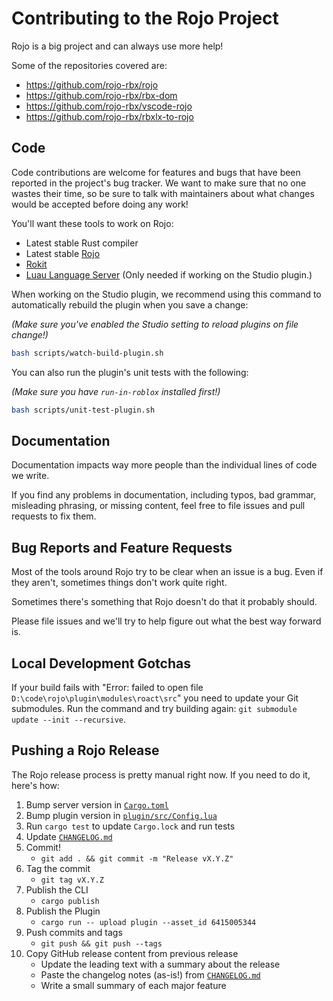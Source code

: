 # Contributing to the Rojo Project
Rojo is a big project and can always use more help!

Some of the repositories covered are:

* https://github.com/rojo-rbx/rojo
* https://github.com/rojo-rbx/rbx-dom
* https://github.com/rojo-rbx/vscode-rojo
* https://github.com/rojo-rbx/rbxlx-to-rojo

## Code
Code contributions are welcome for features and bugs that have been reported in the project's bug tracker. We want to make sure that no one wastes their time, so be sure to talk with maintainers about what changes would be accepted before doing any work!

You'll want these tools to work on Rojo:

* Latest stable Rust compiler
* Latest stable [Rojo](https://github.com/rojo-rbx/rojo)
* [Rokit](https://github.com/rojo-rbx/rokit)
* [Luau Language Server](https://github.com/JohnnyMorganz/luau-lsp) (Only needed if working on the Studio plugin.)

When working on the Studio plugin, we recommend using this command to automatically rebuild the plugin when you save a change:

*(Make sure you've enabled the Studio setting to reload plugins on file change!)*

```bash
bash scripts/watch-build-plugin.sh
```

You can also run the plugin's unit tests with the following:

*(Make sure you have `run-in-roblox` installed first!)*

```bash
bash scripts/unit-test-plugin.sh
```

## Documentation
Documentation impacts way more people than the individual lines of code we write.

If you find any problems in documentation, including typos, bad grammar, misleading phrasing, or missing content, feel free to file issues and pull requests to fix them.

## Bug Reports and Feature Requests
Most of the tools around Rojo try to be clear when an issue is a bug. Even if they aren't, sometimes things don't work quite right.

Sometimes there's something that Rojo doesn't do that it probably should.

Please file issues and we'll try to help figure out what the best way forward is.

## Local Development Gotchas

If your build fails with "Error: failed to open file `D:\code\rojo\plugin\modules\roact\src`" you need to update your Git submodules.
Run the command and try building again: `git submodule update --init --recursive`.

## Pushing a Rojo Release
The Rojo release process is pretty manual right now. If you need to do it, here's how:

1. Bump server version in [`Cargo.toml`](Cargo.toml)
2. Bump plugin version in [`plugin/src/Config.lua`](plugin/src/Config.lua)
3. Run `cargo test` to update `Cargo.lock` and run tests
4. Update [`CHANGELOG.md`](CHANGELOG.md)
5. Commit!
    * `git add . && git commit -m "Release vX.Y.Z"`
6. Tag the commit
    * `git tag vX.Y.Z`
7. Publish the CLI
    * `cargo publish`
8. Publish the Plugin
    * `cargo run -- upload plugin --asset_id 6415005344`
9. Push commits and tags
    * `git push && git push --tags`
10. Copy GitHub release content from previous release
    * Update the leading text with a summary about the release
    * Paste the changelog notes (as-is!) from [`CHANGELOG.md`](CHANGELOG.md)
    * Write a small summary of each major feature